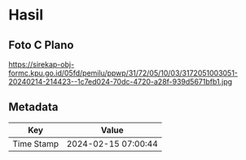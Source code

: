 # Hasil

## Foto C Plano

https://sirekap-obj-formc.kpu.go.id/05fd/pemilu/ppwp/31/72/05/10/03/3172051003051-20240214-214423--1c7ed024-70dc-4720-a28f-939d5671bfb1.jpg


## Metadata

| Key        | Value               |
| ---------- | ------------------- |
| Time Stamp | 2024-02-15 07:00:44 |



